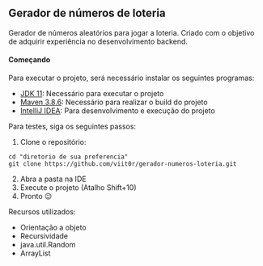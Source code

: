 ## Gerador de números de loteria

Gerador de números aleatórios para jogar a loteria. Criado com o objetivo de adquirir experiência no desenvolvimento backend.



#### Começando

Para executar o projeto, será necessário instalar os seguintes programas:

- [JDK 11](https://www.oracle.com/br/java/technologies/javase/jdk11-archive-downloads.html): Necessário para executar o projeto
- [Maven 3.8.6](https://maven.apache.org/download.cgi): Necessário para realizar o build do projeto
- [IntelliJ IDEA](https://www.jetbrains.com/pt-br/idea/download/#section=windows): Para desenvolvimento e execução do projeto

Para testes, siga os seguintes passos:

1. Clone o repositório: 
```shell
cd "diretorio de sua preferencia"
git clone https://github.com/viit0r/gerador-numeros-loteria.git
```
2. Abra a pasta na IDE
3. Execute o projeto (Atalho Shift+10)
4. Pronto 😉

Recursos utilizados: 

- Orientação a objeto
- Recursividade
- java.util.Random
- ArrayList

